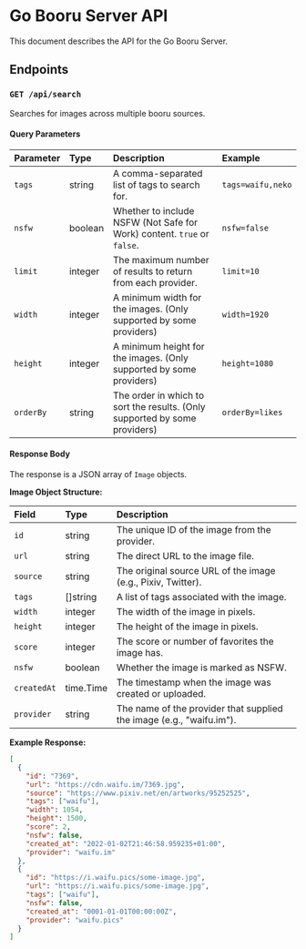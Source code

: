 # Go Booru Server API

This document describes the API for the Go Booru Server.

## Endpoints

### `GET /api/search`

Searches for images across multiple booru sources.

#### Query Parameters

| Parameter | Type    | Description                                                                 | Example                               |
| :-------- | :------ | :-------------------------------------------------------------------------- | :------------------------------------ |
| `tags`    | string  | A comma-separated list of tags to search for.                               | `tags=waifu,neko`                     |
| `nsfw`    | boolean | Whether to include NSFW (Not Safe for Work) content. `true` or `false`.     | `nsfw=false`                          |
| `limit`   | integer | The maximum number of results to return from each provider.                 | `limit=10`                            |
| `width`   | integer | A minimum width for the images. (Only supported by some providers)          | `width=1920`                          |
| `height`  | integer | A minimum height for the images. (Only supported by some providers)         | `height=1080`                         |
| `orderBy` | string  | The order in which to sort the results. (Only supported by some providers)  | `orderBy=likes`                       |

#### Response Body

The response is a JSON array of `Image` objects.

**Image Object Structure:**

| Field       | Type      | Description                                                              |
| :---------- | :-------- | :----------------------------------------------------------------------- |
| `id`        | string    | The unique ID of the image from the provider.                            |
| `url`       | string    | The direct URL to the image file.                                        |
| `source`    | string    | The original source URL of the image (e.g., Pixiv, Twitter).             |
| `tags`      | []string  | A list of tags associated with the image.                                |
| `width`     | integer   | The width of the image in pixels.                                        |
| `height`    | integer   | The height of the image in pixels.                                       |
| `score`     | integer   | The score or number of favorites the image has.                          |
| `nsfw`      | boolean   | Whether the image is marked as NSFW.                                     |
| `createdAt` | time.Time | The timestamp when the image was created or uploaded.                    |
| `provider`  | string    | The name of the provider that supplied the image (e.g., "waifu.im").     |

**Example Response:**

```json
[
  {
    "id": "7369",
    "url": "https://cdn.waifu.im/7369.jpg",
    "source": "https://www.pixiv.net/en/artworks/95252525",
    "tags": ["waifu"],
    "width": 1054,
    "height": 1500,
    "score": 2,
    "nsfw": false,
    "created_at": "2022-01-02T21:46:58.959235+01:00",
    "provider": "waifu.im"
  },
  {
    "id": "https://i.waifu.pics/some-image.jpg",
    "url": "https://i.waifu.pics/some-image.jpg",
    "tags": ["waifu"],
    "nsfw": false,
    "created_at": "0001-01-01T00:00:00Z",
    "provider": "waifu.pics"
  }
]
```
